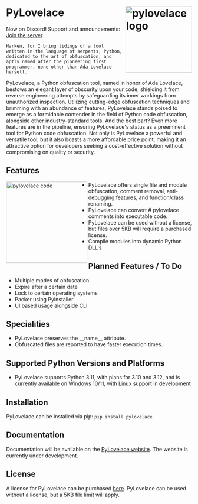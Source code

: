 # PyLovelace <picture><source media="(prefers-color-scheme: dark)" srcset="https://cdn.discordapp.com/attachments/1038943890234945576/1098148990899462154/pngwing.com.png"><source media="(prefers-color-scheme: light)" srcset="https://cdn.discordapp.com/attachments/1038943890234945576/1098148990899462154/pngwing.com.png"><img align="right" valign="center" height="180" src="https://cdn.discordapp.com/attachments/1038943890234945576/1098148990899462154/pngwing.com.png" alt="pylovelace logo" /></picture>

Now on Discord! Support and
announcements: [Join the server](https://discord.gg/XrDArwukEE)

`Harken, for I bring tidings of a tool written in the language of serpents, Python, dedicated to the art of obfuscation, and aptly named after the pioneering first programmer, none other than Ada Lovelace herself.`

PyLovelace, a Python obfuscation tool, named in honor of Ada Lovelace, bestows an
elegant layer of obscurity upon your code, shielding it from reverse engineering
attempts by safeguarding its inner workings from unauthorized inspection. Utilizing
cutting-edge obfuscation techniques and brimming with an abundance of features,
PyLovelace stands poised to emerge as a formidable contender in the field of Python code
obfuscation, alongside other industry-standard tools. And the best part? Even more
features are in the pipeline, ensuring PyLovelace's status as a preeminent tool for
Python code obfuscation. Not only is PyLovelace a powerful and versatile tool, but it
also boasts a more affordable price point, making it an attractive option for developers
seeking a cost-effective solution without compromising on quality or security.

## Features

<picture><source media="(prefers-color-scheme: dark)" srcset="https://cdn.discordapp.com/attachments/1043193068641341541/1098333824104026168/code2.png"><source media="(prefers-color-scheme: light)" srcset="https://cdn.discordapp.com/attachments/1043193068641341541/1098333824104026168/code2.png"><img align="left" valign="center" height="220" src="https://cdn.discordapp.com/attachments/1043193068641341541/1098333824104026168/code2.png" alt="pylovelace code" /></picture>

- PyLovelace offers single file and module obfuscation, comment removal, anti-debugging
  features, and function/class renaming.
- PyLovelace can convert # pylovelace comments into executable code.
- PyLovelace can be used without a license, but files over 5KB will require a purchased license.
- Compile modules into dynamic Python DLL's

## Planned Features / To Do
- Multiple modes of obfuscation
- Expire after a certain date
- Lock to certain operating systems
- Packer using PyInstaller
- UI based usage alongside CLI

## Specialities

- PyLovelace preserves the __name\_\_ attribute.
- Obfuscated files are reported to have faster execution times.

## Supported Python Versions and Platforms
- PyLovelace supports Python 3.11, with plans for 3.10 and 3.12, and is currently available on Windows 10/11, with Linux support in development

## Installation

PyLovelace can be installed via pip:
`pip install pylovelace`

## Documentation

Documentation will be available on the [PyLovelace website](https://pylovelace.com). The website is currently under
development.

## License

A license for PyLovelace can be purchased [here](https://pyintellect.sell.app/product/pylovelace).
PyLovelace can be used without a license, but a 5KB file limit will apply.
